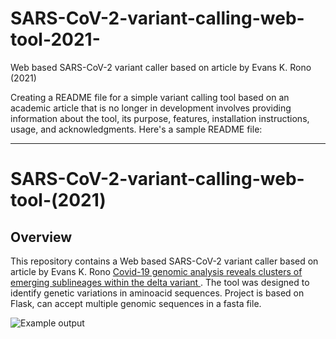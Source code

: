 # SARS-CoV-2-variant-calling-web-tool-2021-
Web based SARS-CoV-2 variant caller based on article by Evans K. Rono (2021)

Creating a README file for a simple variant calling tool based on an academic article that is no longer in development involves providing information about the tool, its purpose, features, installation instructions, usage, and acknowledgments. Here's a sample README file:

---

# SARS-CoV-2-variant-calling-web-tool-(2021)

## Overview

This repository contains a Web based SARS-CoV-2 variant caller based on article by Evans K. Rono <a href="https://www.biorxiv.org/content/10.1101/2021.10.08.463334v2"> Covid-19 genomic analysis reveals clusters of emerging sublineages within the delta variant </a>. The tool was designed to identify genetic variations in aminoacid sequences. Project is based on Flask, can accept multiple genomic sequences in a fasta file.

![Example output](https://github.com/kolivusha/SARS-CoV-2-variant-calling-web-tool-2021-/blob/8da12dbeedbc3ec686d9bc3ef6bc1df047e29419/Screenshot.png)
